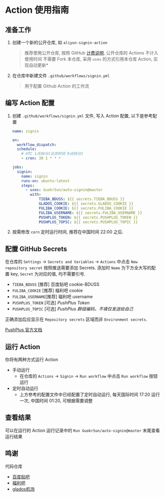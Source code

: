 # Action 使用指南

## 准备工作

1. 创建一个新的公开仓库, 如 `aliyun-signin-action` 
   > 推荐使用公开仓库, 按照 GitHub [计费说明](https://github.com/settings/billing/plans), 公开仓库的 Actions 不计入使用时间 
   > 不需要 Fork 本仓库, 采用 `uses` 的方式引用本仓库 Action, 实现自动更新*

2. 在仓库中新建文件 `.github/workflows/signin.yml`
   > 用于配置 Github Action 的工作流

## 编写 Action 配置

1. 创建 `.github/workflows/signin.yml` 文件, 写入 Action 配置, 以下是参考配置
    ```yaml
    name: signin

    on:
      workflow_dispatch:
      schedule:
        # UTC 1点30分(北京时间 9点30分)
        - cron: 30 1 * * *

    jobs:
      signin:
        name: signin
        runs-on: ubuntu-latest
        steps:
          - uses: GuokrSun/auto-signin@master
            with:
                TIEBA_BDUSS: ${{ secrets.TIEBA_BDUSS }}
                GLADOS_COOKIE: ${{ secrets.GLADOS_COOKIE }}
                FULIBA_COOKIE: ${{ secrets.FULIBA_COOKIE }}
                FULIBA_USERNAME: ${{ secrets.FULIBA_USERNAME }}
                PUSHPLUS_TOKEN: ${{ secrets.PUSHPLUS_TOKEN }}
                PUSHPLUS_TOPIC: ${{ secrets.PUSHPLUS_TOPIC }}
    ```
2. 按需修改 `corn` 定时运行时间, 推荐在中国时间 22:00 之后.

## 配置 GitHub Secrets

在仓库的 `Settings` -> `Secrets and Variables` -> `Actions` 中点击 `New repository secret` 按照推送需要添加 Secrets.
添加时 `Name` 为下方全大写的配置 key, `Secret` 为对应的值, 均不需要引号.

- `TIEBA_BDUSS`    [推荐] 百度贴吧 cookie-BDUSS
- `FULIBA_COOKIE`  [推荐] 福利吧 cookie
- `FULIBA_USERNAME`[推荐] 福利吧 username
- `PUSHPLUS_TOKEN` [可选] *PushPlus Token*
- `PUSHPLUS_TOPIC` [可选] *PushPlus 群组编码，不填仅发送给自己*

正确添加后应显示在 `Repository secrets` 区域而非 `Environment secrets`.

[PushPlus 官方文档](https://www.pushplus.plus)

## 运行 Action

你将有两种方式运行 Action

- 手动运行
    - 在仓库的 `Actions` -> `Signin` -> `Run workflow` 中点击 `Run workflow` 按钮运行
- 定时自动运行
    - 上方参考的配置文件中已经配置了定时自动运行, 每天国际时间 17:20 运行一次, 中国时间 01:20, 可根据需要调整

## 查看结果

可以在运行的 Action 运行记录中的 `Run GuokrSun/auto-signin@master` 末尾查看运行结果

## 鸣谢
代码仓库
- [百度贴吧](https://github.com/gwtak/TieBaSign)
- [福利吧](https://gitee.com/L_lawliet0309/fuliba_SCF)
- [glados机场](https://github.com/lukesyy/glados_automation)
